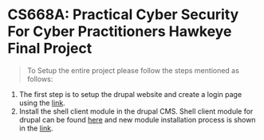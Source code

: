 # CS668A: Practical Cyber Security For Cyber Practitioners Hawkeye Final Project

> To Setup the entire project please follow the steps mentioned as follows:

1. The first step is to setup the drupal website and create a login page using the [link](https://www.tecmint.com/install-drupal-in-ubuntu-debian/).
2. Install the shell client module in the drupal CMS. Shell client module for drupal can be found [here](https://www.drupal.org/project/shell_client) and new module installation process is shown in the [link](https://www.drupal.org/docs/user_guide/en/extend-module-install.html).


